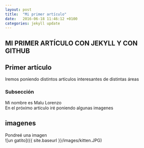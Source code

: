 ```yaml
---
layout: post
title:  "Mi primer artículo"
date:   2016-06-18 11:46:12 +0100
categories: jekyll update
---
```

<h2>MI PRIMER ARTÍCULO CON JEKYLL Y CON GITHUB</h2>

## Primer artículo
Iremos poniendo distintos artículos interesantes de distintas áreas

### Subsección
Mi nombre es Malu Lorenzo  
En el próximo artículo iré poniendo algunas imagenes

## imagenes
Pondreé una imagen <br/>
![un gatito]({{ site.baseurl }}/images/kitten.JPG)

